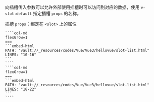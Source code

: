 向插槽传入参数可以允许外部使用插槽时可以访问到对应的数据，使用 `v-slot:default` 指定插槽 `props` 的名称。

插槽 `props`：绑定在 `<slot>` 上的属性

`````col
````col-md
flexGrow=1
===
```embed-html
PATH: "vault://_resources/codes/Vue/Vue3/hellovue/slot-list.html"
LINES: "10-16"
```
````
````col-md
flexGrow=1
===
```embed-html
PATH: "vault://_resources/codes/Vue/Vue3/hellovue/slot-list.html"
LINES: "18-22"
```
````
`````
